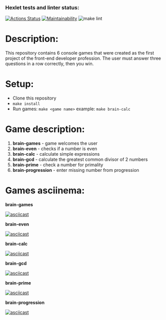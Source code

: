 ### Hexlet tests and linter status:
[![Actions Status](https://github.com/Kimpa4i/frontend-project-lvl1/workflows/hexlet-check/badge.svg)](https://github.com/Kimpa4i/frontend-project-lvl1/actions)
[![Maintainability](https://api.codeclimate.com/v1/badges/a99a88d28ad37a79dbf6/maintainability)](https://codeclimate.com/github/codeclimate/codeclimate/maintainability)
![make lint](https://github.com/Kimpa4i/frontend-project-lvl1/actions/workflows/make-lint.yml/badge.svg)
# Description:
This repository contains 6 console games that were created as the first project of the front-end developer profession. The user must answer three questions in a row correctly, then you win.
# Setup:
- Clone this repository
- `make install`
- Run games: `make <game name>` example: `make brain-calc`
# Game description:
1. **brain-games** - game welcomes the user
2. **brain-even** - checks if a number is even
3. **brain-calc** - calculate simple expressions
4. **brain-gcd** - calculate the greatest common divisor of 2 numbers
5. **brain-prime** - check a number for primality
6. **brain-progression** - enter missing number from progression
# Games asciinema:
**brain-games**

[![asciicast](https://asciinema.org/a/cJNDGVeUe3R00kwA1OmRfGeoD.svg)](https://asciinema.org/a/cJNDGVeUe3R00kwA1OmRfGeoD)

**brain-even**

[![asciicast](https://asciinema.org/a/0Mx37eNuT1lazakiznPWRhdh4.svg)](https://asciinema.org/a/0Mx37eNuT1lazakiznPWRhdh4)

**brain-calc**

[![asciicast](https://asciinema.org/a/jTnpOgckfyDpLsc0iEPUvpsyZ.svg)](https://asciinema.org/a/jTnpOgckfyDpLsc0iEPUvpsyZ)

**brain-gcd**

[![asciicast](https://asciinema.org/a/BPSB4VqJAEBKe6jNvk8CNFJLl.svg)](https://asciinema.org/a/BPSB4VqJAEBKe6jNvk8CNFJLl)

**brain-prime**

[![asciicast](https://asciinema.org/a/aVSuKqHAL8ym3e5BChPZUj6Cw.svg)](https://asciinema.org/a/aVSuKqHAL8ym3e5BChPZUj6Cw)

**brain-progression**

[![asciicast](https://asciinema.org/a/SzLadMFtmsnqjFiNkNfAk465o.svg)](https://asciinema.org/a/SzLadMFtmsnqjFiNkNfAk465o)

